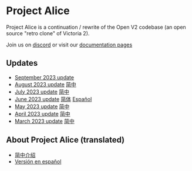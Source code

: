 # Project Alice

Project Alice is a continuation / rewrite of the Open V2 codebase (an open source "retro clone" of Victoria 2).

Join us on [discord](https://discord.gg/QUJExr4mRn) or visit our [documentation pages](https://schombert.github.io/Project-Alice/)

## Updates

- [September 2023 update](https://github.com/schombert/Project-Alice/blob/main/docs/Devlogs/september/september.md)
- [August 2023 update](https://github.com/schombert/Project-Alice/blob/main/docs/Devlogs/august/august.md) [简中](https://github.com/schombert/Project-Alice/blob/main/docs/Devlogs/august/august_cn.md)
- [July 2023 update](https://github.com/schombert/Project-Alice/blob/main/docs/Devlogs/july/july.md) [简中](https://github.com/schombert/Project-Alice/blob/main/docs/Devlogs/july/July_cn.md)
- [June 2023 update](https://github.com/schombert/Project-Alice/blob/main/docs/Devlogs/june/june.md) [简体](https://github.com/schombert/Project-Alice/blob/main/docs/Devlogs/june/june_cn.md) [Español](https://github.com/schombert/Project-Alice/blob/main/docs/Devlogs/june/june_ES.md)
- [May 2023 update](https://github.com/schombert/Project-Alice/blob/main/docs/Devlogs/may/may.md) [简中](https://github.com/schombert/Project-Alice/blob/main/docs/Devlogs/may/may_cn.md)
- [April 2023 update](https://github.com/schombert/Project-Alice/blob/main/docs/Devlogs/april/april.md) [简中](https://github.com/schombert/Project-Alice/blob/main/docs/Devlogs/april/april_cn.md)
- [March 2023 update](https://github.com/schombert/Project-Alice/blob/main/docs/Devlogs/march/march.md) [简中](https://github.com/schombert/Project-Alice/blob/main/docs/Devlogs/march/march_cn.md)

## About Project Alice (translated)

- [简中介绍](./docs/zh-cn/about.md)
- [Versión en español](./docs/es-es/about.md)
